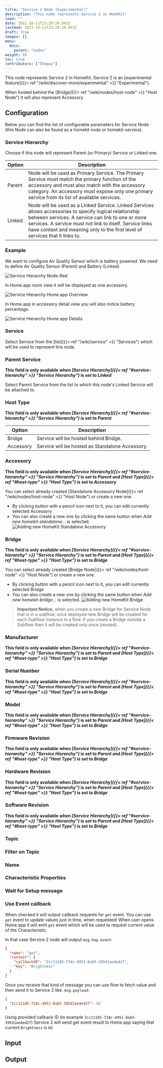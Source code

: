 ```yaml
---
title: "Service 2 Node (Experimental)"
description: "This node represents Service 2 in HomeKit"
lead: ""
date: 2021-10-11T23:29:29.943Z
lastmod: 2021-10-11T23:29:29.943Z
draft: true
images: []
menu:
  docs:
    parent: "nodes"
weight: 99
toc: true
contributors: ["Shaquu"]
---
```


This node represents Service 2 in HomeKit.
Service 2 is an [experimental feature]({{< ref "/wiki/discover-more/experimental" >}} "Experimental").

When hosted behind the [Bridge]({{< ref "/wiki/nodes/host-node" >}} "Host Node") it will also represent Accessory.

## Configuration

Below you can find the list of configurable parameters for Service Node (this Node can also be found as a homekit node or homekit-service).

### Service Hierarchy

Choose if this node will represent Parent (or Primary) Service or Linked one.

| Option | Description |
|---|---|
| Parent | Node will be used as Primary Service. The Primary Service must match the primary function of the accessory and must also match with the accessory category. An accessory must expose only one primary service from its list of available services. |
| Linked | Node will be used as a Linked Service. Linked Services allows accessories to specify logical relationship between services. A service can link to one or more services. A service must not link to itself. Service links have context and meaning only to the first level of services that it links to. |

### Example

We want to configure Air Quality Sensor which is battery powered.
We need to define Air Quality Sensor (Parent) and Battery (Linked).

![Service Hierarchy Node-Red](service-hierarchy-node-red.png)

In Home.app room view it will be displayed as one accessory.

![Service Hierarchy Home.app Overview](service-hierarchy-home.app-overview.png)

In Home.app in accessory detail view you will also notice battery percentage.

![Service Hierarchy Home.app Details](service-hierarchy-home.app-details.png)

### Service

Select Service from the [list]({{< ref "/wiki/service" >}} "Services") which will be used to represent this node.

### Parent Service

**This field is only available when *[Service Hierarchy]({{< ref "#service-hierarchy" >}} "Service Hierarchy")* is set to *Linked***

Select Parent Service from the list to which this node's Linked Service will be attached to.

### Host Type

**This field is only available when *[Service Hierarchy]({{< ref "#service-hierarchy" >}} "Service Hierarchy")* is set to *Parent***

| Option | Description |
|---|---|
| Bridge | Service will be hosted behind Bridge. |
| Accessory | Service will be hosted as Standalone Accessory. |

### Accessory

**This field is only available when *[Service Hierarchy]({{< ref "#service-hierarchy" >}} "Service Hierarchy")* is set to *Parent* and *[Host Type]({{< ref "#host-type" >}} "Host Type")* is set to *Accessory***

You can select already created [Standalone Accessory Node]({{< ref "/wiki/nodes/host-node" >}} "Host Node") or create a new one.

- By clicking button with a pencil icon next to it, you can edit currently selected Accessory
- You can also create a new one by clicking the same button when *Add new homekit-standalone...* is selected. ![Adding new HomeKit Standalone Accessory](add-new-homekit-standalone-accessory.png)

### Bridge

**This field is only available when *[Service Hierarchy]({{< ref "#service-hierarchy" >}} "Service Hierarchy")* is set to *Parent* and *[Host Type]({{< ref "#host-type" >}} "Host Type")* is set to *Bridge***

You can select already created [Bridge Node]({{< ref "/wiki/nodes/host-node" >}} "Host Node") or create a new one.

- By clicking button with a pencil icon next to it, you can edit currently selected Bridge
- You can also create a new one by clicking the same button when *Add new homekit-bridge...* is selected. ![Adding new HomeKit Bridge](add-new-homekit-bridge.png)

> **Important Notice,** when you create a new Bridge for Service Node that is in a subflow, once deployed new Bridge will be created for each Subflow instance in a flow.
If you create a Bridge outside a Subflow then it will be created only once (reused).

### Manufacturer

**This field is only available when *[Service Hierarchy]({{< ref "#service-hierarchy" >}} "Service Hierarchy")* is set to *Parent* and *[Host Type]({{< ref "#host-type" >}} "Host Type")* is set to *Bridge***

### Serial Number

**This field is only available when *[Service Hierarchy]({{< ref "#service-hierarchy" >}} "Service Hierarchy")* is set to *Parent* and *[Host Type]({{< ref "#host-type" >}} "Host Type")* is set to *Bridge***

### Model

**This field is only available when *[Service Hierarchy]({{< ref "#service-hierarchy" >}} "Service Hierarchy")* is set to *Parent* and *[Host Type]({{< ref "#host-type" >}} "Host Type")* is set to *Bridge***

### Firmware Revision

**This field is only available when *[Service Hierarchy]({{< ref "#service-hierarchy" >}} "Service Hierarchy")* is set to *Parent* and *[Host Type]({{< ref "#host-type" >}} "Host Type")* is set to *Bridge***

### Hardware Revision

**This field is only available when *[Service Hierarchy]({{< ref "#service-hierarchy" >}} "Service Hierarchy")* is set to *Parent* and *[Host Type]({{< ref "#host-type" >}} "Host Type")* is set to *Bridge***

### Software Revision

**This field is only available when *[Service Hierarchy]({{< ref "#service-hierarchy" >}} "Service Hierarchy")* is set to *Parent* and *[Host Type]({{< ref "#host-type" >}} "Host Type")* is set to *Bridge***

### Topic

### Filter on Topic

### Name

### Characteristic Properties

### Wait for Setup message

### Use Event callback

When checked it will output callback requests for `get` event.
You can use `get` event to update values just in time, when requested!
When user opens Home.app it will emit `get` event which will be used to request current value of the Characteristic.

In that case Service 2 node will output `msg.hap.event`:

```json
{
  "name": "get",
  "context": {
    "callbackID": "2cc11105-734c-4951-8ab5-395d1ae4ed2f",
    "key": "Brightness"
  }
}
```

Once you receive that kind of message you can use flow to fetch value and then send it to Service 2 like. `msg.payload`:

```json
{
  "2cc11105-734c-4951-8ab5-395d1ae4ed2f": 60
}
```

Using provided callback ID (in example `2cc11105-734c-4951-8ab5-395d1ae4ed2f`) Service 2 will send get event result to Home.app saying that current `Brightness` is `60`.

## Input

## Output
